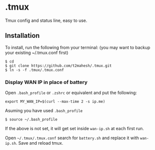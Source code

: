 # .tmux
Tmux config and status line, easy to use.

## Installation
To install, run the following from your terminal: (you may want to backup your existing ~/.tmux.conf first)
```
$ cd
$ git clone https://github.com/t2mahesh/.tmux.git
$ ln -s -f .tmux/.tmux.conf
```

### Display WAN IP in place of battery
Open `.bash_profile` or `.zshrc` or equivalent and put the following:
```
export MY_WAN_IP=$(curl --max-time 2 -s ip.me)
```
Asuming you have used `.bash_profile`
```
$ source ~/.bash_profile
```
If the above is not set, it will get set inside `wan-ip.sh` at each first run. 

Open `~/.tmux/.tmux.conf` search for `battery.sh` and replace it with `wan-ip.sh`. Save and reload tmux. 
